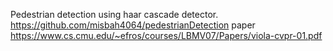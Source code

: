 Pedestrian detection using haar cascade detector.
https://github.com/misbah4064/pedestrianDetection
paper https://www.cs.cmu.edu/~efros/courses/LBMV07/Papers/viola-cvpr-01.pdf
